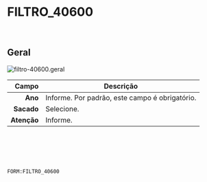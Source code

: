 # FILTRO_40600
<br>

## Geral
![filtro-40600.geral](https://raw.githubusercontent.com/netforcews/docs-siscom/master/geral/imagens/filtro-40600.geral.png)

Campo | Descrição
--:|---
**Ano** | Informe. Por padrão, este campo é obrigatório.
**Sacado** | Selecione.
**Atenção** | Informe.
<br>
<br>
<br>
<br>

```FORM:FILTRO_40600```
